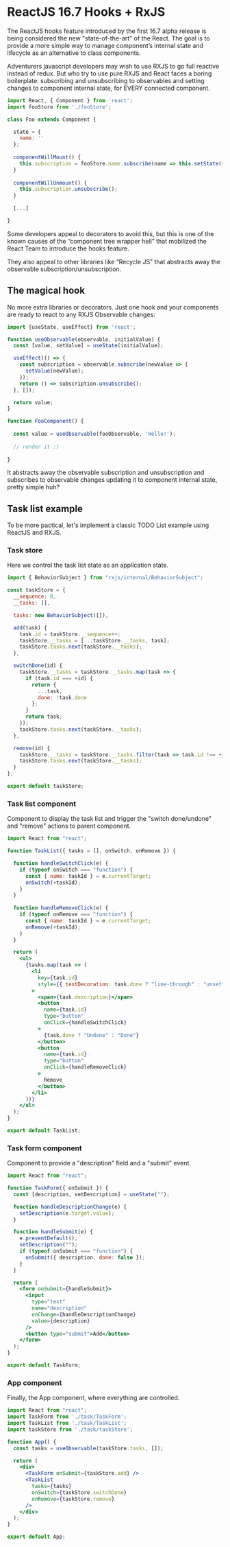 # ReactJS 16.7 Hooks + RxJS

The ReactJS hooks feature introduced by the first 16.7 alpha release is being considered the new "state-of-the-art" of the React. The goal is to provide a more simple way to manage component’s internal state and lifecycle as an alternative to class components.

Adventurers javascript developers may wish to use RXJS to go full reactive instead of redux. But who try to use pure RXJS and React faces a boring boilerplate: subscribing and unsubscribing to observables and setting changes to component internal state, for EVERY connected component.

```jsx
import React, { Component } from 'react';
import fooStore from './fooStore';

class Foo extends Component {

  state = {
    name: ''
  };
  
  componentWillMount() {
    this.subscription = fooStore.name.subscribe(name => this.setState({name}));
  }
  
  componentWillUnmount() {
    this.subscription.unsubscribe();
  }
  
  [...]

}

```

Some developers appeal to decorators to avoid this, but this is one of the known causes of the “component tree wrapper hell” that mobilized the React Team to introduce the hooks feature. 

They also appeal to other libraries like “Recycle JS” that abstracts away the observable subscription/unsubscription.

## The magical hook
No more extra libraries or decorators. Just one hook and your components are ready to react to any RXJS Observable changes:

```js
import {useState, useEffect} from 'react';

function useObservable(observable, initialValue) {
  const [value, setValue] = useState(initialValue);

  useEffect(() => {
    const subscription = observable.subscribe(newValue => {
      setValue(newValue);
    });
    return () => subscription.unsubscribe();
  }, []);

  return value;
}

function FooComponent() {
  
  const value = useObservable(fooObservable, 'Hello!');
  
  // render it :)
  
}
```

It abstracts away the observable subscription and unsubscription and subscribes to observable changes updating it to component internal state, pretty simple huh?

## Task list example
To be more pactical, let's implement a classic TODO List example using ReactJS and RXJS.

### Task store
Here we control the task list state as an application state.
```js
import { BehaviorSubject } from "rxjs/internal/BehaviorSubject";

const taskStore = {
  __sequence: 0,
  __tasks: [],

  tasks: new BehaviorSubject([]),

  add(task) {
    task.id = taskStore.__sequence++;
    taskStore.__tasks = [...taskStore.__tasks, task];
    taskStore.tasks.next(taskStore.__tasks);
  },

  switchDone(id) {
    taskStore.__tasks = taskStore.__tasks.map(task => {
      if (task.id === +id) {
        return {
          ...task,
          done: !task.done
        };
      }
      return task;
    });
    taskStore.tasks.next(taskStore.__tasks);
  },

  remove(id) {
    taskStore.__tasks = taskStore.__tasks.filter(task => task.id !== +id);
    taskStore.tasks.next(taskStore.__tasks);
  }
};

export default taskStore;
```

### Task list component
Component to display the task list and trigger the "switch done/undone" and "remove" actions to parent component.
```jsx
import React from "react";

function TaskList({ tasks = [], onSwitch, onRemove }) {

  function handleSwitchClick(e) {
    if (typeof onSwitch === "function") {
      const { name: taskId } = e.currentTarget;
      onSwitch(+taskId);
    }
  }
  
  function handleRemoveClick(e) {
    if (typeof onRemove === "function") {
      const { name: taskId } = e.currentTarget;
      onRemove(+taskId);
    }
  }

  return (
    <ul>
      {tasks.map(task => (
        <li
          key={task.id}
          style={{ textDecoration: task.done ? "line-through" : "unset" }}
        >
          <span>{task.description}</span>
          <button 
            name={task.id} 
            type="button" 
            onClick={handleSwitchClick}
          >
            {task.done ? "Undone" : "Done"}
          </button>
          <button 
            name={task.id} 
            type="button" 
            onClick={handleRemoveClick}
          >
            Remove
          </button>
        </li>
      ))}
    </ul>
  );
}

export default TaskList;
```

### Task form component
Component to provide a "description" field and a "submit" event.

```jsx
import React from "react";

function TaskForm({ onSubmit }) {
  const [description, setDescription] = useState("");

  function handleDescriptionChange(e) {
    setDescription(e.target.value);
  }

  function handleSubmit(e) {
    e.preventDefault();
    setDescription("");
    if (typeof onSubmit === "function") {
      onSubmit({ description, done: false });
    }
  }

  return (
    <form onSubmit={handleSubmit}>
      <input
        type="text"
        name="description"
        onChange={handleDescriptionChange}
        value={description}
      />
      <button type="submit">Add</button>
    </form>
  );
}

export default TaskForm;
```

### App component
Finally, the App component, where everything are controlled.

```jsx
import React from "react";
import TaskForm from './task/TaskForm';
import TaskList from './task/TaskList';
import taskStore from './task/taskStore';

function App() {
  const tasks = useObservable(taskStore.tasks, []);

  return (
    <div>
      <TaskForm onSubmit={taskStore.add} />
      <TaskList 
        tasks={tasks} 
        onSwitch={taskStore.switchDone} 
        onRemove={taskStore.remove}
      />
    </div>
  );
}

export default App;
```
